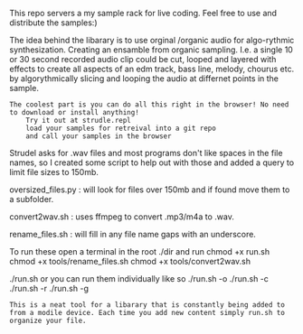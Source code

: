 This repo servers a my sample rack for live coding. 
    Feel free to use and distribute the samples:)

The idea behind the libarary is to use orginal /organic audio for algo-rythmic synthesization. Creating an ensamble from organic sampling. I.e. a single 10 or 30 second recorded audio clip could be cut, looped and layered with effects to create all aspects of an edm track, bass line, melody, chourus etc. by algorythmically slicing and looping the audio at differnet points in the sample. 

    The coolest part is you can do all this right in the browser! No need to download or install anything! 
        Try it out at strudle.repl 
        load your samples for retreival into a git repo
        and call your samples in the browser 

Strudel asks for .wav files and most programs don't like spaces in the file names, so I created some script to help out with those and added a query to limit file sizes to 150mb. 

oversized_files.py : will look for files over 150mb and if found move them to a subfolder.

convert2wav.sh : uses ffmpeg to convert .mp3/m4a to .wav. 

rename_files.sh : will fill in any file name gaps with an underscore. 

To run these open a terminal in the root ./dir and run
chmod +x run.sh
chmod +x tools/rename_files.sh
chmod +x tools/convert2wav.sh

./run.sh
    or you can run them individually like so
    ./run.sh -o
    ./run.sh -c
    ./run.sh -r
    ./run.sh -g

    This is a neat tool for a libarary that is constantly being added to from a modile device. Each time you add new content simply run.sh to organize your file.